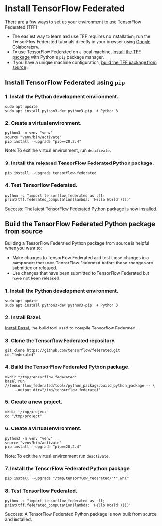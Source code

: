 # Install TensorFlow Federated

There are a few ways to set up your environment to use TensorFlow Federated
(TFF):

*   The easiest way to learn and use TFF requires no installation; run the
    TensorFlow Federated tutorials directly in your browser using
    [Google Colaboratory](https://colab.research.google.com/notebooks/welcome.ipynb).
*   To use TensorFlow Federated on a local machine,
    [install the TFF package](#install-tensorflow-federated-using-pip) with
    Python's `pip` package manager.
*   If you have a unique machine configuration,
    [build the TFF package from source](#build-the-tensorflow-federated-python-package-from-source)
    .

## Install TensorFlow Federated using `pip`

### 1. Install the Python development environment.

<pre class="prettyprint lang-bsh">
<code class="devsite-terminal">sudo apt update</code>
<code class="devsite-terminal">sudo apt install python3-dev python3-pip  # Python 3</code>
</pre>

### 2. Create a virtual environment.

<pre class="prettyprint lang-bsh">
<code class="devsite-terminal">python3 -m venv "venv"</code>
<code class="devsite-terminal">source "venv/bin/activate"</code>
<code class="devsite-terminal tfo-terminal-venv">pip install --upgrade "pip==20.2.4"</code>
</pre>

Note: To exit the virtual environment, run `deactivate`.

### 3. Install the released TensorFlow Federated Python package.

<pre class="prettyprint lang-bsh">
<code class="devsite-terminal tfo-terminal-venv">pip install --upgrade tensorflow-federated</code>
</pre>

### 4. Test Tensorflow Federated.

<pre class="prettyprint lang-bsh">
<code class="devsite-terminal tfo-terminal-venv">python -c "import tensorflow_federated as tff; print(tff.federated_computation(lambda: 'Hello World')())"</code>
</pre>

Success: The latest TensorFlow Federated Python package is now installed.

## Build the TensorFlow Federated Python package from source

Building a TensorFlow Federated Python package from source is helpful when you
want to:

*   Make changes to TensorFlow Federated and test those changes in a component
    that uses TensorFlow Federated before those changes are submitted or
    released.
*   Use changes that have been submitted to TensorFlow Federated but have not
    been released.

### 1. Install the Python development environment.

<pre class="prettyprint lang-bsh">
<code class="devsite-terminal">sudo apt update</code>
<code class="devsite-terminal">sudo apt install python3-dev python3-pip  # Python 3</code>
</pre>

### 2. Install Bazel.

[Install Bazel](https://docs.bazel.build/versions/master/install.html), the
build tool used to compile Tensorflow Federated.

### 3. Clone the Tensorflow Federated repository.

<pre class="prettyprint lang-bsh">
<code class="devsite-terminal">git clone https://github.com/tensorflow/federated.git</code>
<code class="devsite-terminal">cd "federated"</code>
</pre>

### 4. Build the TensorFlow Federated Python package.

<pre class="prettyprint lang-bsh">
<code class="devsite-terminal">mkdir "/tmp/tensorflow_federated"</code>
<code class="devsite-terminal">bazel run //tensorflow_federated/tools/python_package:build_python_package -- \
    --output_dir="/tmp/tensorflow_federated"</code>
</pre>

### 5. Create a new project.

<pre class="prettyprint lang-bsh">
<code class="devsite-terminal">mkdir "/tmp/project"</code>
<code class="devsite-terminal">cd "/tmp/project"</code>
</pre>

### 6. Create a virtual environment.

<pre class="prettyprint lang-bsh">
<code class="devsite-terminal">python3 -m venv "venv"</code>
<code class="devsite-terminal">source "venv/bin/activate"</code>
<code class="devsite-terminal tfo-terminal-venv">pip install --upgrade "pip==20.2.4"</code>
</pre>

<!-- TODO(b/242107901): Downgraded pip due to bug installing compatible versions
     of required packages https://github.com/pypa/pip/issues/9613. As of 8/10/22
     this is the latest version that works. pip 20.3.x was verified to fail.
-->

Note: To exit the virtual environment run `deactivate`.

### 7. Install the TensorFlow Federated Python package.

<pre class="prettyprint lang-bsh">
<code class="devsite-terminal tfo-terminal-venv">pip install --upgrade "/tmp/tensorflow_federated/"*".whl"</code>
</pre>

### 8. Test Tensorflow Federated.

<pre class="prettyprint lang-bsh">
<code class="devsite-terminal tfo-terminal-venv">python -c "import tensorflow_federated as tff; print(tff.federated_computation(lambda: 'Hello World')())"</code>
</pre>

Success: A TensorFlow Federated Python package is now built from source and
installed.

